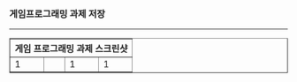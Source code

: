 <h3>게임프로그래밍 과제 저장</h3> <hr>

<table border="1">
  <th colspan="4"> 게임 프로그래밍 과제 스크린샷 </th>
  <tr>
  <td>1</td>
    <td><img scr="HW2\hw2.png"></img></td>
  <td>1</td>
  <td>1</td>
  </tr>
</table>

